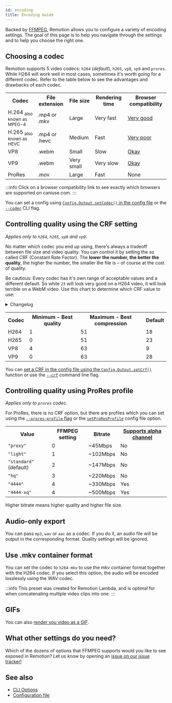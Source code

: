 ```yaml
---
id: encoding
title: Encoding Guide
---
```


Backed by [FFMPEG](https://ffmpeg.org/), Remotion allows you to configure a variety of encoding settings. The goal of this page is to help you navigate through the settings and to help you choose the right one.

## Choosing a codec

Remotion supports 5 video codecs: `h264` (_default_), `h265`, `vp8`, `vp9` and `prores`. While H264 will work well in most cases, sometimes it's worth going for a different codec. Refer to the table below to see the advantages and drawbacks of each codec.

<table>
  <tr>
    <th>Codec</th>
    <th>File extension</th>
    <th>File size</th>
    <th>Rendering time</th>
    <th>Browser compatibility</th>
  </tr>
  <tr>
    <td>H.264 <sub>also known as MPEG-4</sub></td>
    <td>.mp4 or .mkv</td>
    <td style={{color: 'red'}}>Large</td>
    <td style={{color: 'green', fontWeight: 'bold'}}>Very fast</td>
    <td><a href="https://caniuse.com/mpeg4" style={{color: 'green', fontWeight: 'bold'}}>Very good</a></td>
  </tr>
  <tr>
    <td>H.265 <sub>also known as HEVC</sub></td>
    <td>.mp4 or .hevc</td>
    <td style={{color: 'darkorange'}}>Medium</td>
    <td style={{color: 'green'}}>Fast</td>
    <td><a href="https://caniuse.com/hevc" style={{color: 'red', fontWeight: 'bold'}}>Very poor</a></td>
  </tr>
  <tr>
    <td>VP8</td>
    <td>.webm</td>
    <td style={{color: 'green'}}>Small</td>
    <td style={{color: 'red'}}>Slow</td>
    <td><a href="https://caniuse.com/webm" style={{color: 'darkorange'}}>Okay</a></td>
  </tr>
  <tr>
    <td>VP9</td>
    <td>.webm</td>
    <td style={{color: 'green', fontWeight: 'bold'}}>Very small</td>
    <td style={{color: 'red', fontWeight: 'bold'}}>Very slow</td>
    <td><a href="https://caniuse.com/webm" style={{color: 'darkorange'}}>Okay</a></td>
  </tr>
  <tr>
    <td>ProRes</td>
    <td>.mov</td>
    <td style={{color: 'red'}}>Large</td>
    <td style={{color: 'green'}}>Fast</td>
    <td style={{color: 'red', fontWeight: 'bold'}}>None</td>
  </tr>
</table>

:::info
Click on a browser compatibility link to see exactly which browsers are supported on caniuse.com.
:::

You can set a config using [`Config.Output.setCodec()` in the config file](/docs/config#setcodec) or the [`--codec`](/docs/cli) CLI flag.

## Controlling quality using the CRF setting

_Applies only to `h264`, `h265`, `vp8` and `vp9`._

No matter which codec you end up using, there's always a tradeoff between file size and video quality. You can control it by setting the so called CRF (Constant Rate Factor). The **lower the number, the better the quality**, the higher the number, the smaller the file is – of course at the cost of quality.

Be cautious: Every codec has it's own range of acceptable values and a different default. So while `23` will look very good on a H264 video, it will look terrible on a WebM video. Use this chart to determine which CRF value to use:

<details style={{fontSize: '0.9em'}}>
<summary>
Changelog
</summary>
<ul>
<li>
Since version 2.1.3, Remotion doesn't allow the CRF to be set to <code>0</code> anymore because of the issues it causes on macOS/iOS and possible other scenarios. Set the CRF to 1 or higher.
</li>
</ul>
</details>
<div style={{height: 10}}/>
<table>
<tr>
<th>
Codec
</th>
<th>
Minimum - Best quality
</th>
<th>
Maximum - Best compression
</th>
<th>
Default
</th>
</tr>
<tr>
<td>
H264
</td>
<td>
1
</td>
<td>
51</td>
<td>
18
</td>
</tr>
<tr>
<td>
H265
</td>
<td>
0
</td>
<td>
51</td>
<td>
23
</td>
</tr>
<tr>
<td>
VP8
</td>
<td>
4
</td>
<td>
63</td>
<td>
9
</td>
</tr>
<tr>
<td>
VP9
</td>
<td>
0
</td>
<td>
63</td>
<td>
28
</td>
</tr>
</table>

You can [set a CRF in the config file using the `Config.Output.setCrf()`](/docs/config#setcrf) function or use the [`--crf`](/docs/cli#flags) command line flag.

## Controlling quality using ProRes profile

_Applies only to `prores` codec_.

For ProRes, there is no CRF option, but there are profiles which you can set using the [`--prores-profile` flag](/docs/cli/render#--prores-profile) or the [`setProResProfile`](/docs/config#setproresprofile) config file option.

<table>
  <tr>
    <th>
      Value
    </th>
    <th>
      FFMPEG setting
    </th>
    <th>
      Bitrate
    </th>
    <th>
      <a href="/docs/transparent-videos">Supports alpha channel</a>
    </th>
  </tr>
  <tr>
    <td>
      <code>"proxy"</code>
    </td>
    <td>0</td>
    <td>~45Mbps</td>
    <td>No</td>
  </tr>
  <tr>
    <td>
      <code>"light"</code>
    </td>
    <td>1</td>
    <td>~102Mbps</td>
    <td>No</td>
  </tr>
  <tr>
    <td>
      <code>"standard"</code> (default)
    </td>
    <td>2</td>
    <td>~147Mbps</td>
    <td>No</td>
  </tr>
  <tr>
    <td>
      <code>"hq"</code>
    </td>
    <td>3</td>
    <td>~220Mbps</td>
    <td>No</td>
  </tr>
  <tr>
    <td>
      <code>"4444"</code>
    </td>
    <td>4</td>
    <td>~330Mbps</td>
    <td>Yes</td>
  </tr>
  <tr>
    <td>
      <code>"4444-xq"</code>
    </td>
    <td>4</td>
    <td>~500Mbps</td>
    <td>Yes</td>
  </tr>
</table>

Higher bitrate means higher quality and higher file size.

## Audio-only export

You can pass `mp3`, `wav` or `aac` as a codec. If you do it, an audio file will be output in the corresponding format. Quality settings will be ignored.

## Use .mkv container format

You can set the codec to `h264-mkv` to use the mkv container format together with the H264 codec. If you select this option, the audio will be encoded losslessly using the WAV codec.

:::info
This preset was created for Remotion Lambda, and is optimal for when concatenating multiple video clips into one.
:::

## GIFs

You can also [render you video as a GIF](/docs/render-as-gif).

## What other settings do you need?

Which of the dozens of options that FFMPEG supports would you like to see exposed in Remotion? Let us know by opening an [issue on our issue tracker!](https://github.com/remotion-dev/remotion/issues)

## See also

- [CLI Options](/docs/cli)
- [Configuration file](/docs/config)
